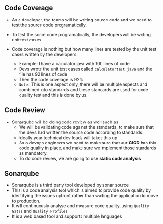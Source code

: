 ## Code Coverage
* As a developer, the teams will be writing source code and we need to test the source code programatically.
* To test the sorce code programatically, the developers will be writing unit test cases.
* Code coverage is nothing but how many lines are tested by the unit test cases written by the developers. 

    * Example: I have a calculator.java with 100 lines of code
    * Devs wrote the unit test cases called `calculatortest.java` and the file has 92 lines of code 
    * Then the code coverage is 92%
    * `Note:` This is one aspect only, there will be multiple aspects and combined into standards and these standards are used for code quality test and this is done by us.

## Code Review
* Sonarqube will be doing code review as well such as:
    * We will be validating code against the standards, to make sure that the devs had written the source code according to standards.
    * Ideally your technical dev leads will takes this up
    * As a devops engineers we need to make sure that our **CICD** has this code quality in place, and make sure we implement those standards as mandatory.
    * To do code review, we are going to use **static code analysis** 

## Sonarqube
* Sonarqube is a third party tool developed by sonar source
* This is a code analysis tool which is aimed to provide code quality by identifying the issues upfront rather than waiting the application to move to production.
* It will continuously analyse and measure code quality, using `Quality Gates` and `Quality Profiles`
* It is a web based tool and supports multiple languages